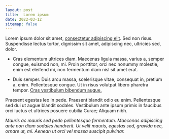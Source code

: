 ```yaml
---
layout: post
title:  Lorem ipsum
date: 2022-03-12
sitemap: false
---
```


Lorem ipsum dolor sit amet, <a href='https://fr.wikipedia.org/wiki/Lorem_ipsum'>consectetur adipiscing elit</a>. Sed non risus. Suspendisse lectus tortor, dignissim sit amet, adipiscing nec, ultricies sed, dolor.

* Cras elementum ultrices diam. Maecenas ligula massa, varius a, semper congue, euismod non, mi. Proin porttitor, orci nec nonummy molestie, enim est eleifend mi, non fermentum diam nisl sit amet erat.

* Duis semper. Duis arcu massa, scelerisque vitae, consequat in, pretium a, enim. Pellentesque congue. Ut in risus volutpat libero pharetra tempor. <a href='https://fr.wikipedia.org/wiki/Lorem_ipsum'>Cras vestibulum bibendum augue.</a>

Praesent egestas leo in pede. Praesent blandit odio eu enim. Pellentesque sed dui ut augue blandit sodales. Vestibulum ante ipsum primis in faucibus orci luctus et ultrices posuere cubilia Curae; Aliquam nibh.

<cite>
Mauris ac mauris sed pede pellentesque fermentum. Maecenas adipiscing ante non diam sodales hendrerit. Ut velit mauris, egestas sed, gravida nec, ornare ut, mi. Aenean ut orci vel massa suscipit pulvinar.
</cite>
